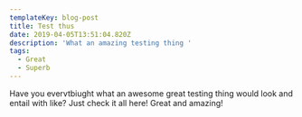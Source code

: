 ```yaml
---
templateKey: blog-post
title: Test thus
date: 2019-04-05T13:51:04.820Z
description: 'What an amazing testing thing '
tags:
  - Great
  - Superb
---
```

Have you evervtbiught what an awesome great testing thing would look and entail with like? Just check it all here! Great and amazing!
